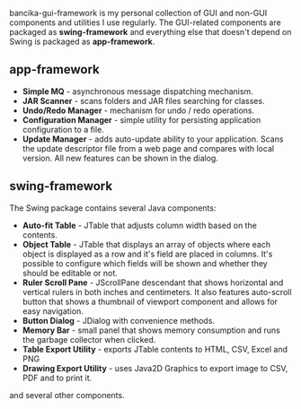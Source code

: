 bancika-gui-framework is my personal collection of GUI and non-GUI components and utilities I use regularly. The GUI-related components are packaged as <b>swing-framework</b> and everything else that doesn't depend on Swing is packaged as <b>app-framework</b>.

## app-framework

- <b>Simple MQ</b> - asynchronous message dispatching mechanism.
- <b>JAR Scanner</b> - scans folders and JAR files searching for classes.
- <b>Undo/Redo Manager</b> - mechanism for undo / redo operations.
- <b>Configuration Manager</b> - simple utility for persisting application configuration to a file.
- <b>Update Manager</b> - adds auto-update ability to your application. Scans the update descriptor file from a web page and compares with local version. All new features can be shown in the dialog.

## swing-framework

The Swing package contains several Java components:

- <b>Auto-fit Table</b> - JTable that adjusts column width based on the contents.
- <b>Object Table</b> - JTable that displays an array of objects where each object is displayed as a row and it's field are placed in columns. It's possible to configure which fields will be shown and whether they should be editable or not.
- <b>Ruler Scroll Pane</b> - JScrollPane descendant that shows horizontal and vertical rulers in both inches and centimeters. It also features auto-scroll button that shows a thumbnail of viewport component and allows for easy navigation.
- <b>Button Dialog</b> - JDialog with convenience methods.
- <b>Memory Bar</b> - small panel that shows memory consumption and runs the garbage collector when clicked.
- <b>Table Export Utility</b> - exports JTable contents to HTML, CSV, Excel and PNG
- <b>Drawing Export Utility</b> - uses Java2D Graphics to export image to CSV, PDF and to print it.

and several other components.
